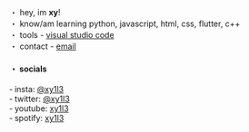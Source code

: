・ hey, im **xy**!  
・ know/am learning python, javascript, html, css, flutter, c++  
・ tools - [visual studio code](https://code.visualstudio.com/)  
・ contact - [email](mailto:xy1l3@hotmail.com)


#### ・ socials
‐  insta: [@xy1l3](https://instagram.com/xy1l3)  
‐  twitter: [@xy1l3](https://twitter.com/xy1l3)  
‐  youtube: [xy1l3](https://www.youtube.com/channel/UCIf-4GleI4TOEWvCIDI_aOg?sub_confirmation=1)  
‐  spotify: [xy1l3](https://open.spotify.com/artist/2tWww2LposOj4eALZgzMG0?si=uYrLUTp_TFi-A94Nh_89gQ)

